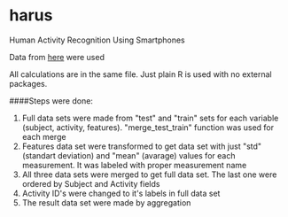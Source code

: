 # harus
Human Activity Recognition Using Smartphones

Data from [here](
http://archive.ics.uci.edu/ml/datasets/Human+Activity+Recognition+Using+Smartphones) were used

All calculations are in the same file.
Just plain R is used with no external packages.

####Steps were done:

1. Full data sets were made from "test" and "train" sets for each variable (subject, activity, features). "merge_test_train" function was used for each merge
2. Features data set were transformed to get data set with just "std" (standart deviation) and "mean" (avarage) values for each measurement. It was labeled with proper measurement name
3. All three data sets were merged to get full data set. The last one were ordered by Subject and Activity fields
4. Activity ID's were changed to it's labels in full data set
5. The result data set were made by aggregation
